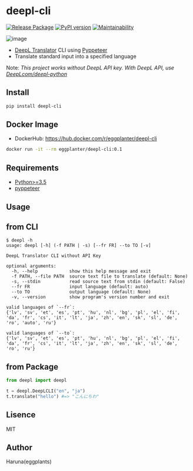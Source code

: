 # deepl-cli

[![Release Package](https://github.com/eggplants/deepl-cli/workflows/Release%20Package/badge.svg)](https://github.com/eggplants/deepl-cli/actions/runs/345738487) [![PyPI version](https://badge.fury.io/py/deepl-cli.svg)](https://badge.fury.io/py/deepl-cli)
[![Maintainability](https://api.codeclimate.com/v1/badges/a56630914df8538ca93b/maintainability)](https://codeclimate.com/github/eggplants/deepl-cli/maintainability)

![image](https://user-images.githubusercontent.com/42153744/159145088-752decf7-8736-44c3-86aa-37fd0cee83df.png)

- [DeepL Translator](https://www.deepl.com/translator) CLI using [Pyppeteer](https://github.com/pyppeteer/pyppeteer)
- Translate standard input into a specified language

Note: *This project works without DeepL API key. With DeepL API, use [DeepLcom/deepl-python](https://github.com/DeepLcom/deepl-python)*

## Install

```bash
pip install deepl-cli
```

## Docker Image

- DockerHub: <https://hub.docker.com/r/eggplanter/deepl-cli>

```bash
docker run -it --rm eggplanter/deepl-cli:0.1
```

## Requirements

- [Python>=3.5](https://www.python.org/ftp/python/)
- [pyppeteer](https://github.com/pyppeteer/pyppeteer)

## Usage

## from CLI

```shellsession
$ deepl -h
usage: deepl [-h] (-f PATH | -s) [--fr FR] --to TO [-v]

DeepL Translator CLI without API Key

optional arguments:
  -h, --help            show this help message and exit
  -f PATH, --file PATH  source text file to translate (default: None)
  -s, --stdin           read source text from stdin (default: False)
  --fr FR               input language (default: auto)
  --to TO               output language (default: None)
  -v, --version         show program's version number and exit

valid languages of `--fr`:
{'lv', 'sv', 'et', 'es', 'pt', 'hu', 'nl', 'bg', 'pl', 'el', 'fi', 'da', 'fr', 'cs', 'it', 'lt', 'ja', 'zh', 'en', 'sk', 'sl', 'de', 'ro', 'auto', 'ru'}

valid languages of `--to`:
{'lv', 'sv', 'et', 'es', 'pt', 'hu', 'nl', 'bg', 'pl', 'el', 'fi', 'da', 'fr', 'cs', 'it', 'lt', 'ja', 'zh', 'en', 'sk', 'sl', 'de', 'ro', 'ru'}
```

## from Package

```python
from deepl import deepl

t = deepl.DeepLCLI("en", "ja")
t.translate("hello") #=> "こんにちわ"
```

## Lisence

MIT

## Author

Haruna(eggplants)
